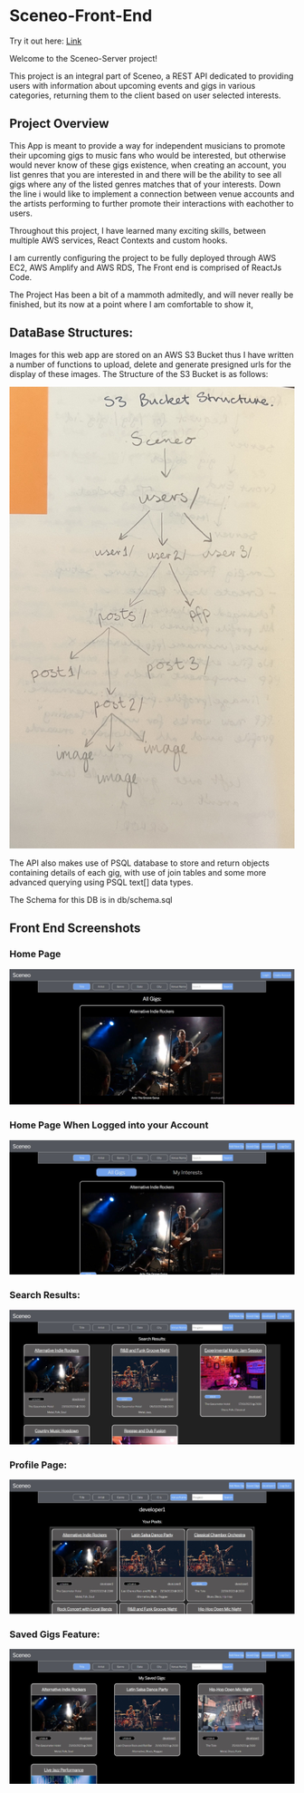 # Sceneo-Front-End

Try it out here:
[Link](http://3.27.88.224/)


Welcome to the Sceneo-Server project!

This project is an integral part of Sceneo, a REST API dedicated to providing users with information about upcoming events and gigs in various categories, returning them to the client based on user selected interests.

## Project Overview

This App is meant to provide a way for independent musicians to promote their upcoming gigs to music fans who  would be interested, but otherwise would never know of these gigs existence, when creating an account, you list genres that you are interested in and there will be the ability to see all gigs where any of the listed genres matches that of your interests. Down the line i would like to implement a connection between venue accounts and the artists performing to further promote their interactions with eachother to users.

Throughout this project, I have learned many exciting skills, between multiple AWS services, React Contexts and custom hooks.

I am currently configuring the project to be fully deployed through AWS EC2, AWS Amplify and AWS RDS, The Front end is comprised of ReactJs Code.

The Project Has been a bit of a mammoth admitedly, and will never really be finished, but its now at a point where I am comfortable to show it,

## DataBase Structures:
Images for this web app are stored on an AWS S3 Bucket thus I have written a number of functions to upload, delete and generate presigned urls for the display of these images. 
The Structure of the S3 Bucket is as follows:

![Alt Text](./samples/screenshots/S3-bucket.jpg)

The API also makes use of  PSQL database to store and return objects containing details of each gig, with use of join tables and some more advanced querying using PSQL text[] data types.

The Schema for this DB is in db/schema.sql


## Front End Screenshots


### Home Page

![homepage](./samples/screenshots/screenshot-homepage.jpg)

### Home Page When Logged into your Account

![Alt text](./samples/screenshots/screenshot-loggedin.jpg)


### Search Results:

![search results](./samples/screenshots/screenshot-search-results.jpg)


### Profile Page:

![Alt Text](./samples/screenshots/screenshot-user-page.jpg)

### Saved Gigs Feature: 

![Alt text](./samples/screenshots/screenshot-saved-gigs.jpg)
